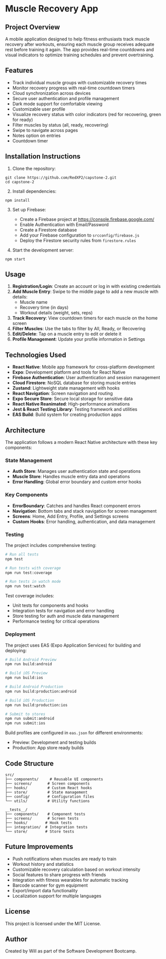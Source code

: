 # Muscle Recovery App

## Project Overview
A mobile application designed to help fitness enthusiasts track muscle recovery after workouts, ensuring each muscle group receives adequate rest before training it again. The app provides real-time countdowns and visual indicators to optimize training schedules and prevent overtraining.

## Features
- Track individual muscle groups with customizable recovery times
- Monitor recovery progress with real-time countdown timers
- Cloud synchronization across devices
- Secure user authentication and profile management
- Dark mode support for comfortable viewing
- Customizable user profile
- Visualize recovery status with color indicators (red for recovering, green for ready)
- Filter muscles by status (all, ready, recovering)
- Swipe to navigate across pages
- Notes option on entries
- Countdown timer

## Installation Instructions
1. Clone the repository:
```
git clone https://github.com/RedXP2/capstone-2.git
cd capstone-2
```

2. Install dependencies:
```
npm install
```

3. Set up Firebase:
   - Create a Firebase project at https://console.firebase.google.com/
   - Enable Authentication with Email/Password
   - Create a Firestore database
   - Add your Firebase configuration to `srcconfig/firebase.js`
   - Deploy the Firestore security rules from `firestore.rules`

4. Start the development server:
```
npm start
```

## Usage
1. **Registration/Login**: Create an account or log in with existing credentials
2. **Add Muscle Entry**: Swipe to the middle page to add a new muscle with details:
   - Muscle name
   - Recovery time (in days)
   - Workout details (weight, sets, reps)
3. **Track Recovery**: View countdown timers for each muscle on the home screen
4. **Filter Muscles**: Use the tabs to filter by All, Ready, or Recovering
5. **Edit/Delete**: Tap on a muscle entry to edit or delete it
6. **Profile Management**: Update your profile information in Settings

## Technologies Used
- **React Native**: Mobile app framework for cross-platform development
- **Expo**: Development platform and tools for React Native
- **Firebase Authentication**: User authentication and session management
- **Cloud Firestore**: NoSQL database for storing muscle entries
- **Zustand**: Lightweight state management with hooks
- **React Navigation**: Screen navigation and routing
- **Expo Secure Store**: Secure local storage for sensitive data
- **React Native Reanimated**: High-performance animations
- **Jest & React Testing Library**: Testing framework and utilities
- **EAS Build**: Build system for creating production apps

## Architecture
The application follows a modern React Native architecture with these key components:

### State Management
- **Auth Store**: Manages user authentication state and operations
- **Muscle Store**: Handles muscle entry data and operations
- **Error Handling**: Global error boundary and custom error hooks

### Key Components
- **ErrorBoundary**: Catches and handles React component errors
- **Navigation**: Bottom tabs and stack navigation for screen management
- **Screens**: Home, Add Entry, Profile, and Settings screens
- **Custom Hooks**: Error handling, authentication, and data management

### Testing
The project includes comprehensive testing:
```bash
# Run all tests
npm test

# Run tests with coverage
npm run test:coverage

# Run tests in watch mode
npm run test:watch
```

Test coverage includes:
- Unit tests for components and hooks
- Integration tests for navigation and error handling
- Store testing for auth and muscle data management
- Performance testing for critical operations

### Deployment
The project uses EAS (Expo Application Services) for building and deploying:

```bash
# Build Android Preview
npm run build:android

# Build iOS Preview
npm run build:ios

# Build Android Production
npm run build:production:android

# Build iOS Production
npm run build:production:ios

# Submit to stores
npm run submit:android
npm run submit:ios
```

Build profiles are configured in `eas.json` for different environments:
- Preview: Development and testing builds
- Production: App store ready builds

## Code Structure
```
src/
├── components/     # Reusable UI components
├── screens/       # Screen components
├── hooks/         # Custom React hooks
├── store/         # State management
├── config/        # Configuration files
└── utils/         # Utility functions

__tests__/
├── components/    # Component tests
├── screens/       # Screen tests
├── hooks/        # Hook tests
├── integration/  # Integration tests
└── store/        # Store tests
```

## Future Improvements
- Push notifications when muscles are ready to train
- Workout history and statistics
- Customizable recovery calculation based on workout intensity
- Social features to share progress with friends
- Integration with fitness wearables for automatic tracking
- Barcode scanner for gym equipment
- Export/import data functionality
- Localization support for multiple languages

## License
This project is licensed under the MIT License.

## Author
Created by Will as part of the Software Development Bootcamp.
